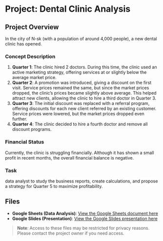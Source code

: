# Project: Dental Clinic Analysis

## Project Overview
In the city of N-sk (with a population of around 4,000 people), a new dental clinic has opened.

### Concept Description
1. **Quarter 1**: The clinic hired 2 doctors. During this time, the clinic used an active marketing strategy, offering services at or slightly below the average market price.
2. **Quarter 2**: A promotion was introduced, giving a discount on the first visit. Service prices remained the same, but since the market prices dropped, the clinic’s prices became slightly above average. This helped attract new clients, allowing the clinic to hire a third doctor in Quarter 3.
3. **Quarter 3**: The initial discount was replaced with a referral program, offering discounts for each new client referred by an existing customer. Service prices were lowered, but the market prices dropped even further.
4. **Quarter 4**: The clinic decided to hire a fourth doctor and remove all discount programs.

### Financial Status
Currently, the clinic is struggling financially. Although it has shown a small profit in recent months, the overall financial balance is negative.

### Task
data analyst to study the business reports, create calculations, and propose a strategy for Quarter 5 to maximize profitability.

## Files

- **Google Sheets (Data Analysis)**: [View the Google Sheets document here]((https://docs.google.com/spreadsheets/d/1kkKKiiqo35G2zDK6SKZzgKAVCEi2vfUbAA-_SGjotFw/edit?gid=1553803663#gid=1553803663))
- **Google Slides (Presentation)**: [View the Google Slides presentation here](https://docs.google.com/presentation/d/1tBalfdP29X8ppGa2We2pXdaCQycFRzkEAH_yTI5d5BU/edit#slide=id.g2ba7ddfbbda_2_384)

> **Note**: Access to these files may be restricted for privacy reasons. Please contact the project owner if you need access.

